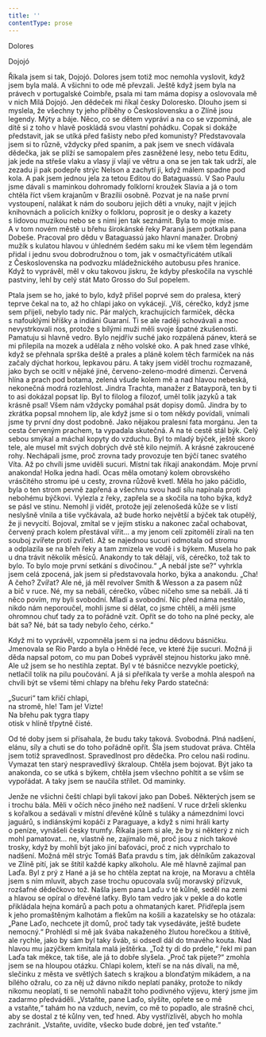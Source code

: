 ```yaml
---
title: ''
contentType: prose
---
```


Dolores

Dojojó

Říkala jsem si tak, Dojojó. Dolores jsem totiž moc nemohla vyslovit, když jsem byla malá. A všichni to ode mě převzali. Ještě když jsem byla na právech v portugalské Coimbře, psala mi tam máma dopisy a oslovovala mě v nich Milá Dojojó. Jen dědeček mi říkal česky Doloresko. Dlouho jsem si myslela, že všechny ty jeho příběhy o Československu a o Zlíně jsou legendy. Mýty a báje. Něco, co se dětem vypráví a na co se vzpomíná, ale dítě si z toho v hlavě poskládá svou vlastní pohádku. Copak si dokáže představit, jak se utíká před fašisty nebo před komunisty? Představovala jsem si to různě, vždycky před spaním, a pak jsem ve snech vídávala dědečka, jak se plíží se samopalem přes zasněžené lesy, nebo tetu Editu, jak jede na střeše vlaku a vlasy jí vlají ve větru a ona se jen tak tak udrží, ale zezadu ji pak podepře strýc Nelson a zachytí ji, když málem spadne pod kola. A pak jsem jednou jela za tetou Editou do Bataguassú. V Sao Paulu jsme dávali s maminkou dohromady folklorní kroužek Slavia a já o tom chtěla říct všem krajanům v Brazílii osobně. Pozvat je na naše první vystoupení, nalákat k nám do souboru jejich děti a vnuky, najít v jejich knihovnách a policích knížky o folkloru, poprosit je o desky a kazety s lidovou muzikou nebo se s nimi jen tak seznámit. Byla to moje mise. A v tom novém městě u břehu širokánské řeky Paraná jsem potkala pana Dobeše. Pracoval pro dědu v Bataguassú jako hlavní manažer. Drobný mužík s kulatou hlavou v úhledném šedém saku mi ke všem těm legendám přidal i jednu svou dobrodružnou o tom, jak v osmačtyřicátém utíkali z Československa na podvozku mládežnického autobusu přes hranice. Když to vyprávěl, měl v oku takovou jiskru, že kdyby přeskočila na vyschlé pastviny, lehl by celý stát Mato Grosso do Sul popelem.

Ptala jsem se ho, jaké to bylo, když přišel poprvé sem do pralesa, který teprve čekal na to, až ho chlapi jako on vykácejí. „Víš, cérečko, když jsme sem přijeli, nebylo tady nic. Pár malých, krachujících farmiček, děcka s nafouklými bříšky a indiáni Guaraní. Ti se ale raději schovávali a moc nevystrkovali nos, protože s bílými muži měli svoje špatné zkušenosti. Pamatuju si hlavně vedro. Bylo nejdřív suché jako rozpálená pánev, která se mi přilepila na mozek a udělala z něho volské oko. A pak hned zase vlhké, když se přehnala sprška deště a prales a pláně kolem těch farmiček na nás začaly dýchat horkou, lepkavou páru. A taky jsem viděl trochu rozmazaně, jako bych se ocitl v nějaké jiné, červeno-zeleno-modré dimenzi. Červená hlína a prach pod botama, zelená všude kolem mě a nad hlavou nebeská, nekonečná modrá rozlehlost. Jindra Trach­ta, manažer z Batayporã, ten by ti to asi dokázal popsat líp. Byl to filolog a filozof, uměl tolik jazyků a tak krásně psal! Všem nám vždycky pomáhal psát dopisy domů. Jindra by to zkrátka popsal mnohem líp, ale když jsme si o tom někdy povídali, vnímali jsme ty první dny dost podobně. Jako nějakou pralesní fata morgánu. Jen ta cesta červeným prachem, ta vypadala skutečná. A na té cestě stál býk. Celý sebou smýkal a máchal kopyty do vzduchu. Byl to mladý býček, ještě skoro tele, ale musel mít svých dobrých dvě stě kilo nejmíň. A krásné zakroucené rohy. Nechápali jsme, proč zrovna tady provozuje ten býčí tanec svatého Víta. Až po chvíli jsme uviděli sucuri. Místní tak říkají anakondám. Moje první anakonda! Holka jedna hadí. Ocas měla omotaný kolem obrovského vrásčitého stromu ipé u cesty, zrovna růžově kvetl. Měla ho jako páčidlo, byla o ten strom pevně zapřená a všechnu svou hadí sílu napínala proti nebohému býčkovi. Vylezla z řeky, zapřela se a skočila na toho býka, když se pásl ve stínu. Nemohl ji vidět, protože její zelenošedá kůže se v listí neslyšně vlnila a tiše vyčkávala, až bude horko největší a býček tak otupělý, že ji nevycítí. Bojoval, zmítal se v jejím stisku a nakonec začal ochabovat, červený prach kolem přestával vířit… a my jenom celí zpitomělí zírali na ten souboj zvířete proti zvířeti. Až se najednou sucuri odmotala od stromu a odplazila se na břeh řeky a tam zmizela ve vodě i s býkem. Musela ho pak u dna trávit několik měsíců. Anakondy to tak dělají, víš, cérečko, tož tak to bylo. To bylo moje první setkání s divočinou.“ „A nebál jste se?“ vyhrkla jsem celá zpocená, jak jsem si představovala horko, býka a anakondu. „Cha! A čeho? Zvířat? Ale né, já měl revolver Smith & Wesson a za pasem nůž a bič v ruce. Né, my sa nebáli, cérečko, vůbec ničeho sme sa nebáli. Já ti něco povím, my byli svobodní. Mladí a svobodní. Nic před náma nestálo, nikdo nám neporoučel, mohli jsme si dělat, co jsme chtěli, a měli jsme ohromnou chuť tady za to pořádně vzít. Opřít se do toho na plné pecky, ale bát sa? Né, bát sa tady nebylo čeho, cérko.“

Když mi to vyprávěl, vzpomněla jsem si na jednu dědovu básničku. Jmenovala se Rio Pardo a byla o Hnědé řece, ve které žije sucuri. Možná ji děda napsal potom, co mu pan Dobeš vyprávěl stejnou historku jako mně. Ale už jsem se ho nestihla zeptat. Byl v té básničce nezvykle poetický, netlačil tolik na pilu poučování. A já si přeříkala ty verše a mohla alespoň na chvíli být se všemi těmi chlapy na břehu řeky Pardo statečná:

„Sucuri“ tam křičí chlapi,  
na stromě, hle! Tam je! Vizte!  
Na břehu pak tygra tlapy  
otisk v hlíně třpytně čisté.

Od té doby jsem si přísahala, že budu taky taková. Svobodná. Plná nadšení, elánu, síly a chuti se do toho pořádně opřít. Šla jsem studovat práva. Chtěla jsem totiž spravedlnost. Spravedlnost pro dědečka. Pro celou naši rodinu. Vymazat ten starý nespravedlivý škraloup. Chtěla jsem bojovat. Být jako ta anakonda, co se utká s býkem, chtěla jsem všechno pohltit a se vším se vypořádat. A taky jsem se naučila střílet. Od maminky.

Jenže ne všichni čeští chlapi byli takoví jako pan Dobeš. Některých jsem se i trochu bála. Měli v očích něco jiného než nadšení. V ruce drželi sklenku s kořalkou a sedávali v místní dřevěné kůlně s tuláky a námezdními lovci jaguárů, s indiánskými kopáči z Paraguaye, a když s nimi hráli karty o peníze, vynášeli česky trumfy. Říkala jsem si ale, že by si některý z nich mohl pamatovat… ne, vlastně ne, zajímalo mě, proč jsou z nich takové trosky, když by mohli být jako jiní baťováci, proč z nich vyprchalo to nadšení. Možná měl strýc Tomáš Baťa pravdu s tím, jak dělníkům zakazoval ve Zlíně pití, jak se štítil každé kapky alkoholu. Ale mě hlavně zajímal pan Laďa. Byl z prý z Hané a já se ho chtěla zeptat na kroje, na Moravu a chtěla jsem s ním mluvit, abych zase trochu opucovala svůj moravský přízvuk, rozšafné dědečkovo tož. Našla jsem pana Laďu v té kůlně, seděl na zemi a hlavou se opíral o dřevěné laťky. Bylo tam vedro jak v pekle a do kotle přikládala hejna komárů a pach potu a ohmataných karet. Přidřepla jsem k jeho promaštěným kalhotám a flekům na košili a kazatelsky se ho otázala: „Pane Laďo, nechcete jít domů, proč tady tak vysedáváte, ještě budete nemocný.“ Prohlédl si mě jak švába nakaženého žlutou horečkou a štítivě, ale rychle, jako by sám byl taky šváb, si odsedl dál do tmavého kouta. Nad hlavou mu jazýčkem kmitala malá ještěrka. „Tož ty di do prdele,“ řekl mi pan Laďa tak měkce, tak tiše, ale já to dobře slyšela. „Proč tak pijete?“ zmohla jsem se na hloupou otázku. Chlapi kolem, kteří se na nás dívali, na mě, slečinku z města ve světlých šatech s krajkou a blonďatým mikádem, a na bílého ožralu, co za něj už dávno nikdo neplatí panáky, protože to nikdy nikomu neoplatí, ti se nemohli nabažit toho podivného výjevu, který jsme jim zadarmo předváděli. „Vstaňte, pane Laďo, slyšíte, opřete se o mě a vstaňte,“ tahám ho na vzduch, nevím, co mě to popadlo, ale strašně chci, aby se dostal z té kůlny ven, teď hned. Aby vystřízlivěl, abych ho mohla zachránit. „Vstaňte, uvidíte, všecko bude dobré, jen teď vstaňte.“
